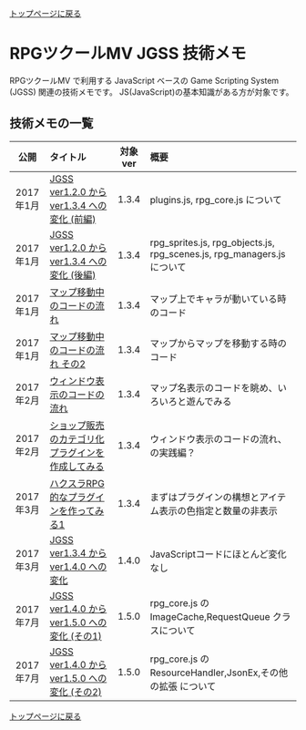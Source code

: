 [トップページに戻る](../README.ja.md)

# RPGツクールMV JGSS 技術メモ

RPGツクールMV で利用する JavaScript ベースの Game Scripting System (JGSS) 関連の技術メモです。 JS(JavaScript)の基本知識がある方が対象です。

## 技術メモの一覧

| 公開 | タイトル | 対象ver | 概要 |
|:--:|:-----------|:--:|:-------------|
| 2017年1月 | [JGSS ver1.2.0 から ver1.3.4 への変化 (前編)](201401-jgss134.md) | 1.3.4 | plugins.js, rpg_core.js について |
| 2017年1月 | [JGSS ver1.2.0 から ver1.3.4 への変化 (後編)](201401-jgss134_2.md) | 1.3.4 |  rpg_sprites.js, rpg_objects.js, rpg_scenes.js, rpg_managers.js について |
| 2017年1月 | [マップ移動中のコードの流れ](201701-scenes.md) | 1.3.4 | マップ上でキャラが動いている時のコード |
| 2017年1月 | [マップ移動中のコードの流れ その2](201701-scenes2.md) | 1.3.4 | マップからマップを移動する時のコード |
| 2017年2月 | [ウィンドウ表示のコードの流れ](201702-window.md) | 1.3.4 | マップ名表示のコードを眺め、いろいろと遊んでみる |
| 2017年2月 | [ショップ販売のカテゴリ化プラグインを作成してみる](201702-window2.md) | 1.3.4 | ウィンドウ表示のコードの流れ、の実践編？ |
| 2017年3月 | [ハクスラRPG的なプラグインを作ってみる1](201703-hsrpg1.md) | 1.3.4 | まずはプラグインの構想とアイテム表示の色指定と数量の非表示 |
| 2017年3月 | [JGSS ver1.3.4 から ver1.4.0 への変化](201703-jgss140.md) | 1.4.0 | JavaScriptコードにほとんど変化なし |
| 2017年7月 | [JGSS ver1.4.0 から ver1.5.0 への変化 (その1)](201707-jgss150.md) | 1.5.0 | rpg_core.js の ImageCache,RequestQueue クラスについて |
| 2017年7月 | [JGSS ver1.4.0 から ver1.5.0 への変化 (その2)](201707-jgss150_2.md) | 1.5.0 | rpg_core.js の ResourceHandler,JsonEx,その他の拡張 について |


[トップページに戻る](../README.ja.md)
